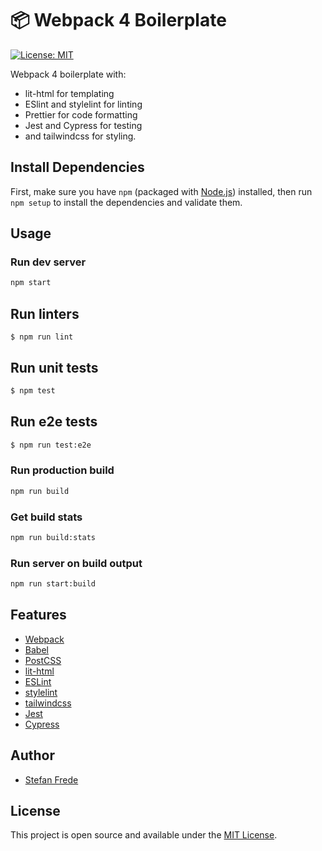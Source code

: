 # 📦 Webpack 4 Boilerplate

[![License: MIT](https://img.shields.io/badge/License-MIT-blue.svg)](https://opensource.org/licenses/MIT)

Webpack 4 boilerplate with:

+ lit-html for templating
+ ESlint and stylelint for linting
+ Prettier for code formatting
+ Jest and Cypress for testing
+ and tailwindcss for styling.

## Install Dependencies

First, make sure you have `npm` (packaged with
[Node.js](https://nodejs.org)) installed, then run `npm setup` to install the
dependencies and validate them.

## Usage

### Run dev server

```bash
npm start
```

## Run linters

```
$ npm run lint
```

## Run unit tests

```sh
$ npm test
```

## Run e2e tests

```sh
$ npm run test:e2e
```

### Run production build

```bash
npm run build
```

### Get build stats

```bash
npm run build:stats
```

### Run server on build output

```bash
npm run start:build
```

## Features

- [Webpack](https://webpack.js.org/)
- [Babel](https://babeljs.io/)
- [PostCSS](https://postcss.org/)
- [lit-html](https://lit-html.polymer-project.org)
- [ESLint](https://eslint.org/)
- [stylelint](https://stylelint.io)
- [tailwindcss](https://tailwindcss.com)
- [Jest](https://jestjs.io)
- [Cypress](https://www.cypress.io)

## Author

- [Stefan Frede](https://www.frede.io)

## License

This project is open source and available under the [MIT License](LICENSE).
